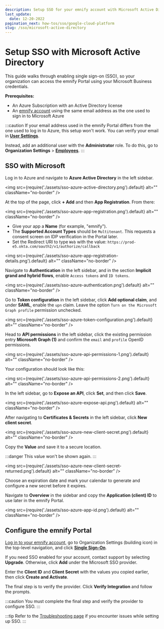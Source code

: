 ```yaml
---
description: Setup SSO for your emnify account with Microsoft Active Directory
last_update: 
  date: 12-20-2022
pagination_next: how-tos/sso/google-cloud-platform
slug: /sso/microsoft-active-directory
---
```


# Setup SSO with Microsoft Active Directory

This guide walks through enabling single sign-on (SSO), so your organization can access the emnify Portal using your Microsoft Business credentials.

**Prerequisites:**

- An Azure Subscription with an Active Directory license
- An [emnify account](/quickstart) using the same email address as the one used to sign in to Microsoft Azure

:::caution
If your email address used in the emnify Portal differs from the one used to log in to Azure, this setup won't work.
You can verify your email in [**User Settings**](https://portal.emnify.com/user-settings).

Instead, add an additional user with the **Administrator** role.
To do this, go to **Organization Settings**&nbsp;<span aria-label="and then">></span> [**Employees**](https://portal.emnify.com/organisation-settings/users).
:::

## SSO with Microsoft

Log in to Azure and navigate to **Azure Active Directory** in the left sidebar.

<img
  src={require('./assets/sso-azure-active-directory.png').default}
  alt=""
  className="no-border"
/>

At the top of the page, click **+ Add** and then **App Registration**.
From there:

<img
  src={require('./assets/sso-azure-app-registration.png').default}
  alt=""
  className="no-border"
/>

- Give your app a **Name** (for example, "emnify").
- The **Supported Account Types** should be `Multitenant`.
This requests a consent screen on IDP verification in the Portal later. 
- Set the Redirect URI to type `Web` with the value: `https://prod-e5.okta.com/oauth2/v1/authorize/callback`

<img
  src={require('./assets/sso-azure-app-registration-details.png').default}
  alt=""
  className="no-border"
/>

Navigate to **Authentication** in the left sidebar, and in the section **Implicit grand and hybrid flows**, enable `Access tokens` and `ID tokens`.

<img
  src={require('./assets/sso-azure-authentication.png').default}
  alt=""
  className="no-border"
/>

Go to **Token configuration** in the left sidebar, click **Add optional claim**, and under **SAML**, enable the `upn` claim.
Leave the option `Turn on the Microsoft Graph profile` permission unchecked.

<img
  src={require('./assets/sso-azure-token-configuration.png').default}
  alt=""
  className="no-border"
/>

Head to **API permissions** in the left sidebar, click the existing permission entry **Microsoft Graph (1)** and confirm the `email` and `profile` OpenID permissions.

<img
  src={require('./assets/sso-azure-api-permissions-1.png').default}
  alt=""
  className="no-border"
/>

Your configuration should look like this:

<img
  src={require('./assets/sso-azure-api-permissions-2.png').default}
  alt=""
  className="no-border"
/>

In the left sidebar, go to **Expose an API**, click **Set**, and then click **Save**.

<img
  src={require('./assets/sso-azure-expose-api.png').default}
  alt=""
  className="no-border"
/>

After navigating to **Certificates & Secrets** in the left sidebar, click **New client secret**.

<img
  src={require('./assets/sso-azure-new-client-secret.png').default}
  alt=""
  className="no-border"
/>

Copy the **Value** and save it to a secure location.

:::danger
This value won't be shown again.
:::

<img
  src={require('./assets/sso-azure-new-client-secret-returned.png').default}
  alt=""
  className="no-border"
/>

Choose an expiration date and mark your calendar to generate and configure a new secret before it expires.

Navigate to **Overview** in the sidebar and copy the **Application (client) ID** to use later in the emnify Portal.

<img
  src={require('./assets/sso-azure-app-id.png').default}
  alt=""
  className="no-border"
/>

## Configure the emnify Portal

[Log in to your emnify account](https://portal.emnify.com/sign/), go to Organization Settings (building icon) in the top-level navigation, and click [**Single Sign-On**](https://portal.emnify.com/organisation-settings/federation).

If you need SSO enabled for your account, contact support by selecting **Upgrade**.
Otherwise, click **Add** under the Microsoft SSO provider.

Enter the **Client ID** and **Client Secret** with the values you copied earlier, then click **Create and Activate**.

The final step is to verify the provider.
Click **Verify Integration** and follow the prompts.

:::caution
You must complete the final step and verify the provider to configure SSO.
:::

:::tip
Refer to the [Troubleshooting page](/sso/troubleshooting#microsoft-active-directory) if you encounter issues while setting up SSO.
:::
